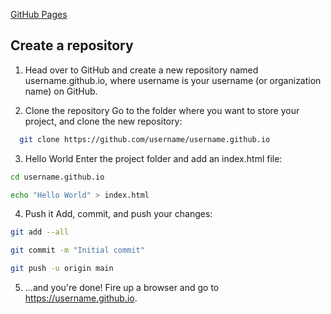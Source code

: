 [GitHub Pages](https://pages.github.com/)

## Create a repository
1. Head over to GitHub and create a new repository named username.github.io, where username is your username (or organization name) on GitHub.

2. Clone the repository
Go to the folder where you want to store your project, and clone the new repository:

~~~bash
  git clone https://github.com/username/username.github.io
~~~

3. Hello World
Enter the project folder and add an index.html file:

~~~bash
cd username.github.io

echo "Hello World" > index.html
~~~

4. Push it
Add, commit, and push your changes:
~~~bash
git add --all

git commit -m "Initial commit"

git push -u origin main
~~~

5. …and you're done!
Fire up a browser and go to https://username.github.io.

